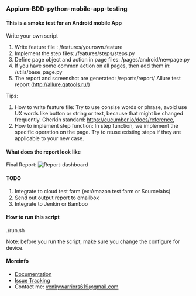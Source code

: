 ### Appium-BDD-python-mobile-app-testing

#### This is a smoke test for an Android mobile App

Write your own script

1. Write feature file : /features/yourown.feature 
2. Implement the step files: /features/steps/steps.py
3. Define page object and action in page files: /pages/android/newpage.py
4. If you have some common action on all pages, then add them in: /utils/base_page.py
5. The report and screenshot are generated: /reports/report/ 
Allure test report (http://allure.qatools.ru/)

Tips:
1. How to write feature file:
   Try to use consise words or phrase, avoid use UX words like button or string or text, because that might be changed frequently.
   Gherkin standard: https://cucumber.io/docs/reference,
2. How to implement step function:
   In step function, we implement the specific operation on the page.
   Try to reuse existing steps if they are applicable to your new case.
 
#### What does the report look like

Final Report:
![Report-dashboard](https://github.com/julialiuliu/Appium-BDD-python-mobile-app-testing/blob/master/doki/img/dashboard2.png)

#### TODO
1. Integrate to cloud test farm (ex:Amazon test farm or Sourcelabs)
2. Send out output report to emailbox
3. Integrate to Jenkin or Bamboo

#### How to run this script
./run.sh

Note: before you run the script, make sure you change the configure for device.

#### Moreinfo

* [Documentation](https://github.com/julialiuliu/Appium-BDD-python-mobile-app-testing/wiki)
* [Issue Tracking](https://github.com/julialiuliu/Appium-BDD-python-mobile-app-testing/issues)
* Contact me: [venkywarriors619@gmail.com](venkywarriors619@gmail.com)
